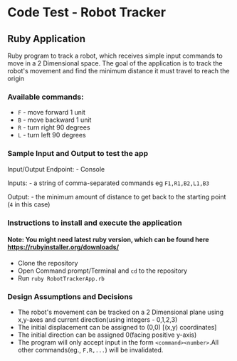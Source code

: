 # Code Test - Robot Tracker
## Ruby Application
 Ruby program to track a robot, which receives simple input commands to move in a 2 Dimensional space. 
 The goal of the application is to track the robot's movement and find the minimum distance it must travel to reach the origin

 ### Available commands:
* `F` - move forward 1 unit
* `B` - move backward 1 unit
* `R` - turn right 90 degrees
* `L` - turn left 90 degrees

### Sample Input and Output to test the app
Input/Output Endpoint: - Console

Inputs: - a string of comma-separated commands eg `F1,R1,B2,L1,B3`

Output: - the minimum amount of distance to get back to the starting point (`4` in this case)

### Instructions to install and execute the application
#### Note: You might need latest ruby version, which can be found here https://rubyinstaller.org/downloads/
* Clone the repository
* Open Command prompt/Terminal and `cd` to the repository
* Run  `ruby RobotTrackerApp.rb`

### Design Assumptions and Decisions
* The robot's movement can be tracked on a 2 Dimensional plane using x,y-axes and current direction(using integers - 0,1,2,3)
* The initial displacement can be assigned to (0,0) [(x,y) coordinates]
* The initial direction can be assigned 0(facing positive y-axis)
* The program will only accept input in the form `<command><number>`.All other commands(eg., `F,R,...`) will be invalidated.


